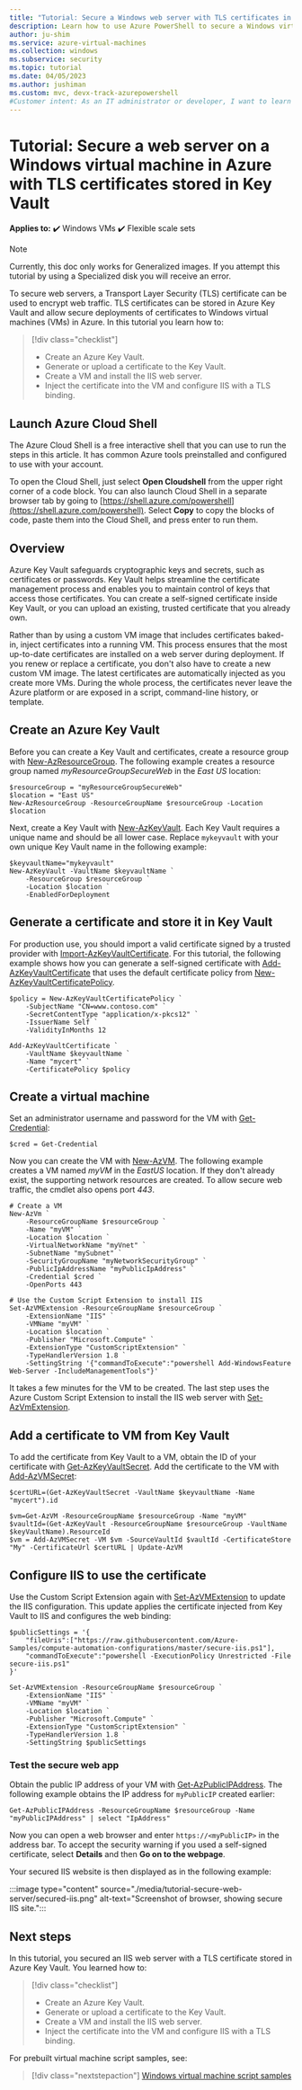 ```yaml
---
title: "Tutorial: Secure a Windows web server with TLS certificates in Azure"
description: Learn how to use Azure PowerShell to secure a Windows virtual machine that runs the IIS web server with TLS certificates stored in Azure Key Vault.
author: ju-shim
ms.service: azure-virtual-machines
ms.collection: windows
ms.subservice: security
ms.topic: tutorial
ms.date: 04/05/2023
ms.author: jushiman
ms.custom: mvc, devx-track-azurepowershell
#Customer intent: As an IT administrator or developer, I want to learn how to secure a web server with TLS certificates so that I can protect my customer data on web applications that I build and run.
---
```


# Tutorial: Secure a web server on a Windows virtual machine in Azure with TLS certificates stored in Key Vault

**Applies to:** :heavy_check_mark: Windows VMs :heavy_check_mark: Flexible scale sets

> [!NOTE]
> Currently, this doc only works for Generalized images. If you attempt this tutorial by using a Specialized disk you will receive an error.

To secure web servers, a Transport Layer Security (TLS) certificate can be used to encrypt web traffic. TLS certificates can be stored in Azure Key Vault and allow secure deployments of certificates to Windows virtual machines (VMs) in Azure. In this tutorial you learn how to:

> [!div class="checklist"]
> * Create an Azure Key Vault.
> * Generate or upload a certificate to the Key Vault.
> * Create a VM and install the IIS web server.
> * Inject the certificate into the VM and configure IIS with a TLS binding.

## Launch Azure Cloud Shell

The Azure Cloud Shell is a free interactive shell that you can use to run the steps in this article. It has common Azure tools preinstalled and configured to use with your account.

To open the Cloud Shell, just select **Open Cloudshell** from the upper right corner of a code block. You can also launch Cloud Shell in a separate browser tab by going to [https://shell.azure.com/powershell](https://shell.azure.com/powershell). Select **Copy** to copy the blocks of code, paste them into the Cloud Shell, and press enter to run them.

## Overview

Azure Key Vault safeguards cryptographic keys and secrets, such as certificates or passwords. Key Vault helps streamline the certificate management process and enables you to maintain control of keys that access those certificates. You can create a self-signed certificate inside Key Vault, or you can upload an existing, trusted certificate that you already own.

Rather than by using a custom VM image that includes certificates baked-in, inject certificates into a running VM. This process ensures that the most up-to-date certificates are installed on a web server during deployment. If you renew or replace a certificate, you don't also have to create a new custom VM image. The latest certificates are automatically injected as you create more VMs. During the whole process, the certificates never leave the Azure platform or are exposed in a script, command-line history, or template.

## Create an Azure Key Vault

Before you can create a Key Vault and certificates, create a resource group with [New-AzResourceGroup](/powershell/module/az.resources/new-azresourcegroup). The following example creates a resource group named *myResourceGroupSecureWeb* in the *East US* location:

```azurepowershell-interactive
$resourceGroup = "myResourceGroupSecureWeb"
$location = "East US"
New-AzResourceGroup -ResourceGroupName $resourceGroup -Location $location
```

Next, create a Key Vault with [New-AzKeyVault](/powershell/module/az.keyvault/new-azkeyvault). Each Key Vault requires a unique name and should be all lower case. Replace `mykeyvault` with your own unique Key Vault name in the following example:

```azurepowershell-interactive
$keyvaultName="mykeyvault"
New-AzKeyVault -VaultName $keyvaultName `
    -ResourceGroup $resourceGroup `
    -Location $location `
    -EnabledForDeployment
```

## Generate a certificate and store it in Key Vault

For production use, you should import a valid certificate signed by a trusted provider with [Import-AzKeyVaultCertificate](/powershell/module/az.keyvault/import-azkeyvaultcertificate). For this tutorial, the following example shows how you can generate a self-signed certificate with [Add-AzKeyVaultCertificate](/powershell/module/az.keyvault/add-azkeyvaultcertificate) that uses the default certificate policy from [New-AzKeyVaultCertificatePolicy](/powershell/module/az.keyvault/new-azkeyvaultcertificatepolicy).

```azurepowershell-interactive
$policy = New-AzKeyVaultCertificatePolicy `
    -SubjectName "CN=www.contoso.com" `
    -SecretContentType "application/x-pkcs12" `
    -IssuerName Self `
    -ValidityInMonths 12

Add-AzKeyVaultCertificate `
    -VaultName $keyvaultName `
    -Name "mycert" `
    -CertificatePolicy $policy 
```

## Create a virtual machine

Set an administrator username and password for the VM with [Get-Credential](/powershell/module/microsoft.powershell.security/get-credential):

```azurepowershell-interactive
$cred = Get-Credential
```

Now you can create the VM with [New-AzVM](/powershell/module/az.compute/new-azvm). The following example creates a VM named *myVM* in the *EastUS* location. If they don't already exist, the supporting network resources are created. To allow secure web traffic, the cmdlet also opens port *443*.

```azurepowershell-interactive
# Create a VM
New-AzVm `
    -ResourceGroupName $resourceGroup `
    -Name "myVM" `
    -Location $location `
    -VirtualNetworkName "myVnet" `
    -SubnetName "mySubnet" `
    -SecurityGroupName "myNetworkSecurityGroup" `
    -PublicIpAddressName "myPublicIpAddress" `
    -Credential $cred `
    -OpenPorts 443

# Use the Custom Script Extension to install IIS
Set-AzVMExtension -ResourceGroupName $resourceGroup `
    -ExtensionName "IIS" `
    -VMName "myVM" `
    -Location $location `
    -Publisher "Microsoft.Compute" `
    -ExtensionType "CustomScriptExtension" `
    -TypeHandlerVersion 1.8 `
    -SettingString '{"commandToExecute":"powershell Add-WindowsFeature Web-Server -IncludeManagementTools"}'
```

It takes a few minutes for the VM to be created. The last step uses the Azure Custom Script Extension to install the IIS web server with [Set-AzVmExtension](/powershell/module/az.compute/set-azvmextension).

## Add a certificate to VM from Key Vault

To add the certificate from Key Vault to a VM, obtain the ID of your certificate with [Get-AzKeyVaultSecret](/powershell/module/az.keyvault/get-azkeyvaultsecret). Add the certificate to the VM with [Add-AzVMSecret](/powershell/module/az.compute/add-azvmsecret):

```azurepowershell-interactive
$certURL=(Get-AzKeyVaultSecret -VaultName $keyvaultName -Name "mycert").id

$vm=Get-AzVM -ResourceGroupName $resourceGroup -Name "myVM"
$vaultId=(Get-AzKeyVault -ResourceGroupName $resourceGroup -VaultName $keyVaultName).ResourceId
$vm = Add-AzVMSecret -VM $vm -SourceVaultId $vaultId -CertificateStore "My" -CertificateUrl $certURL | Update-AzVM
```

## Configure IIS to use the certificate

Use the Custom Script Extension again with [Set-AzVMExtension](/powershell/module/az.compute/set-azvmextension) to update the IIS configuration. This update applies the certificate injected from Key Vault to IIS and configures the web binding:

```azurepowershell-interactive
$publicSettings = '{
    "fileUris":["https://raw.githubusercontent.com/Azure-Samples/compute-automation-configurations/master/secure-iis.ps1"],
    "commandToExecute":"powershell -ExecutionPolicy Unrestricted -File secure-iis.ps1"
}'

Set-AzVMExtension -ResourceGroupName $resourceGroup `
    -ExtensionName "IIS" `
    -VMName "myVM" `
    -Location $location `
    -Publisher "Microsoft.Compute" `
    -ExtensionType "CustomScriptExtension" `
    -TypeHandlerVersion 1.8 `
    -SettingString $publicSettings
```

### Test the secure web app

Obtain the public IP address of your VM with [Get-AzPublicIPAddress](/powershell/module/az.network/get-azpublicipaddress). The following example obtains the IP address for `myPublicIP` created earlier:

```azurepowershell-interactive
Get-AzPublicIPAddress -ResourceGroupName $resourceGroup -Name "myPublicIPAddress" | select "IpAddress"
```

Now you can open a web browser and enter `https://<myPublicIP>` in the address bar. To accept the security warning if you used a self-signed certificate, select **Details** and then **Go on to the webpage**.

Your secured IIS website is then displayed as in the following example:

:::image type="content" source="./media/tutorial-secure-web-server/secured-iis.png" alt-text="Screenshot of browser, showing secure IIS site.":::

## Next steps

In this tutorial, you secured an IIS web server with a TLS certificate stored in Azure Key Vault. You learned how to:

> [!div class="checklist"]
> * Create an Azure Key Vault.
> * Generate or upload a certificate to the Key Vault.
> * Create a VM and install the IIS web server.
> * Inject the certificate into the VM and configure IIS with a TLS binding.

For prebuilt virtual machine script samples, see:

> [!div class="nextstepaction"]
> [Windows virtual machine script samples](https://github.com/Azure/azure-docs-powershell-samples/tree/master/virtual-machine)
